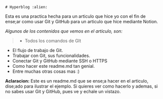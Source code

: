     # Hyperblog :alien:
Esta es una practica hecha para un articulo que hice yo con el fin de ense;ar como usar Git y GitHub para un articulo que hice mediante Notion.

*Algunos de los contenidos que vemos en el articulo, son:*
> - Todos los comandos de GIt
-  El flujo de trabajo de Git.
-  Trabajar con Git, sus funcionalidades.
-  Conectar Git y GitHub mediante SSH o HTTPS
- Como hacer este readme.md tan genial.
-  Entre muchas otras cosas mas :)

**Aclaracion:** Este es un readme.md que se ense;a hacer en el articulo, dise;ado para ilustrar el ejemplo. Si quieres ver como hacerlo y ademas, si no sabes usar Git y GitHub, pues ve y echale un vistazo.